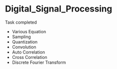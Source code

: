 # Digital_Signal_Processing
Task completed<br>
- Various Equation
- Sampling
- Quantization
- Convolution
- Auto Correlation
- Cross Correlation
- Discrete Fourier Transform